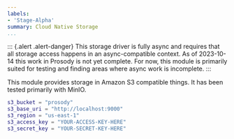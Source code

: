 ```yaml
---
labels:
- 'Stage-Alpha'
summary: Cloud Native Storage
...
```


::: {.alert .alert-danger}
This storage driver is fully async and requires that all storage access happens in an async-compatible context. As of 2023-10-14 this work in Prosody
is not yet complete. For now, this module is primarily suited for testing and finding areas where async work is incomplete.
:::

This module provides storage in Amazon S3 compatible things. It has been tested primarily with MinIO.

``` lua
s3_bucket = "prosody"
s3_base_uri = "http://localhost:9000"
s3_region = "us-east-1"
s3_access_key = "YOUR-ACCESS-KEY-HERE"
s3_secret_key = "YOUR-SECRET-KEY-HERE"
```
